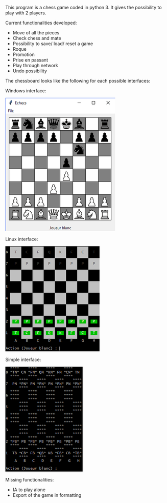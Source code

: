 This program is a chess game coded in python 3.
It gives the possibility to play with 2 players.

Current functionalities developed:
- Move of all the pieces
- Check chess and mate
- Possibility to save/ load/ reset a game
- Roque
- Promotion
- Prise en passant
- Play through network
- Undo possibility

The chessboard looks like the following for each possible interfaces:

Windows interface:

![Windows interface](tkinter.png)

Linux interface:

![Linux interface](linux.png)

Simple interface:

![Simple interface](simple.png)


Missing functionalities:
- IA to play alone
- Export of the game in formatting


